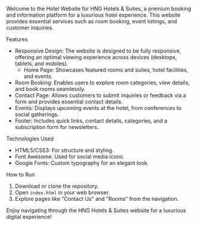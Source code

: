 

Welcome to the Hotel Website for HNG Hotels & Suites, a premium booking and information platform for a luxurious hotel experience. This website provides essential services such as room booking, event listings, and customer inquiries.

Features
- Responsive Design: The website is designed to be fully responsive, offering an optimal viewing experience across devices (desktops, tablets, and mobiles).
  - Home Page: Showcases featured rooms and suites, hotel facilities, and events.
- Room Booking: Enables users to explore room categories, view details, and book rooms seamlessly.
- Contact Page: Allows customers to submit inquiries or feedback via a form and provides essential contact details.
- Events: Displays upcoming events at the hotel, from conferences to social gatherings.
- Footer: Includes quick links, contact details, categories, and a subscription form for newsletters.

Technologies Used
- HTML5/CSS3: For structure and styling.
- Font Awesome: Used for social media icons.
- Google Fonts: Custom typography for an elegant look.

 How to Run
1. Download or clone the repository.
2. Open `index.html` in your web browser.
3. Explore pages like "Contact Us" and "Rooms" from the navigation.

Enjoy navigating through the HNG Hotels & Suites website for a luxurious digital experience!
